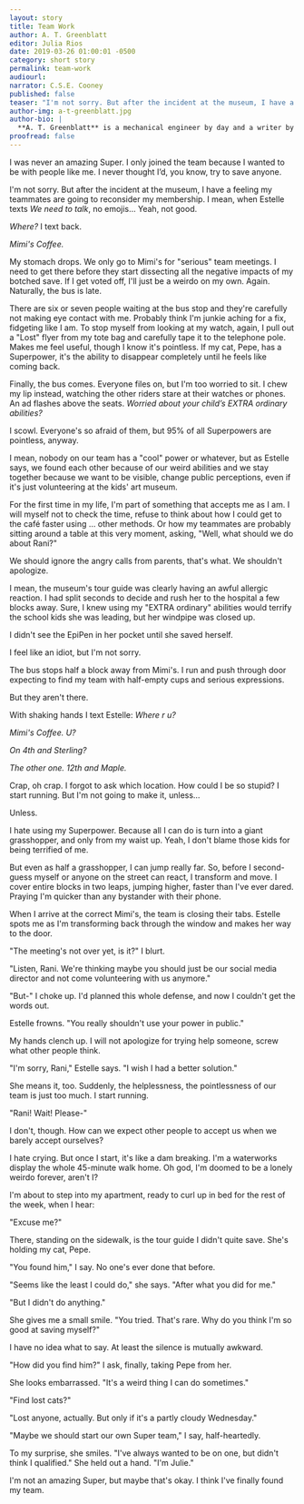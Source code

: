 ```yaml
---
layout: story
title: Team Work
author: A. T. Greenblatt
editor: Julia Rios
date: 2019-03-26 01:00:01 -0500
category: short story
permalink: team-work
audiourl:
narrator: C.S.E. Cooney
published: false
teaser: "I'm not sorry. But after the incident at the museum, I have a feeling my teammates are going to reconsider my membership."
author-img: a-t-greenblatt.jpg
author-bio: |
  **A. T. Greenblatt** is a mechanical engineer by day and a writer by night. She lives in Philadelphia where she's well acquainted with all four seasons and is known to frequently subject her friends to various cooking and home brewing experiments. She is a graduate of Viable Paradise XVI and Clarion West 2017. Her work is forthcoming or has appeared in _Uncanny Magazine_, _Beneath Ceaseless Skies_, and _Disabled People Destroy Science Fiction_, as well as other fine places. You can find her online at [http://atgreenblatt.com](http://atgreenblatt.com) and on Twitter at [@AtGreenblatt](https://www.twitter.com/AtGreenblatt).
proofread: false
---
```


I was never an amazing Super. I only joined the team because I wanted to be with people like me. I never thought I’d, you know, try to save anyone.

I'm not sorry. But after the incident at the museum, I have a feeling my teammates are going to reconsider my membership. I mean, when Estelle texts _We need to talk_, no emojis… Yeah, not good.

_Where?_ I text back.

_Mimi's Coffee._

My stomach drops. We only go to Mimi's for "serious" team meetings. I need to get there before they start dissecting all the negative impacts of my botched save. If I get voted off, I'll just be a weirdo on my own. Again. Naturally, the bus is late.

There are six or seven people waiting at the bus stop and they're carefully not making eye contact with me. Probably think I'm junkie aching for a fix, fidgeting like I am. To stop myself from looking at my watch, again, I pull out a "Lost" flyer from my tote bag and carefully tape it to the telephone pole. Makes me feel useful, though I know it's pointless. If my cat, Pepe, has a Superpower, it's the ability to disappear completely until he feels like coming back.

Finally, the bus comes. Everyone files on, but I'm too worried to sit. I chew my lip instead, watching the other riders stare at their watches or phones. An ad flashes above the seats. _Worried about your child’s EXTRA ordinary abilities?_

I scowl. Everyone's so afraid of them, but 95% of all Superpowers are pointless, anyway.

I mean, nobody on our team has a "cool" power or whatever, but as Estelle says, we found each other because of our weird abilities and we stay together because we want to be visible, change public perceptions, even if it's just volunteering at the kids' art museum.

For the first time in my life, I'm part of something that accepts me as I am. I will myself not to check the time, refuse to think about how I could get to the café faster using … other methods. Or how my teammates are probably sitting around a table at this very moment, asking, "Well, what should we do about Rani?"

We should ignore the angry calls from parents, that's what. We shouldn't apologize.

I mean, the museum's tour guide was clearly having an awful allergic reaction. I had split seconds to decide and rush her to the hospital a few blocks away. Sure, I knew using my "EXTRA ordinary" abilities would terrify the school kids she was leading, but her windpipe was closed up.

I didn't see the EpiPen in her pocket until she saved herself.

I feel like an idiot, but I'm not sorry.

The bus stops half a block away from Mimi's. I run and push through door expecting to find my team with half-empty cups and serious expressions.

But they aren't there.

With shaking hands I text Estelle: _Where r u?_

_Mimi's Coffee. U?_

_On 4th and Sterling?_

_The other one. 12th and Maple._

Crap, oh crap. I forgot to ask which location. How could I be so stupid? I start running. But I'm not going to make it, unless…

Unless.

I hate using my Superpower. Because all I can do is turn into a giant grasshopper, and only from my waist up. Yeah, I don't blame those kids for being terrified of me.

But even as half a grasshopper, I can jump really far. So, before I second-guess myself or anyone on the street can react, I transform and move. I cover entire blocks in two leaps, jumping higher, faster than I've ever dared. Praying I'm quicker than any bystander with their phone.

When I arrive at the correct Mimi's, the team is closing their tabs. Estelle spots me as I'm transforming back through the window and makes her way to the door.

"The meeting's not over yet, is it?" I blurt.

"Listen, Rani. We're thinking maybe you should just be our social media director and not come volunteering with us anymore."

"But-" I choke up. I'd planned this whole defense, and now I couldn't get the words out.

Estelle frowns. "You really shouldn't use your power in public."

My hands clench up. I will not apologize for trying help someone, screw what other people think.

"I'm sorry, Rani," Estelle says. "I wish I had a better solution."

She means it, too. Suddenly, the helplessness, the pointlessness of our team is just too much. I start running.

"Rani! Wait! Please-"

I don't, though. How can we expect other people to accept us when we barely accept ourselves?

I hate crying. But once I start, it's like a dam breaking. I'm a waterworks display the whole 45-minute walk home. Oh god, I'm doomed to be a lonely weirdo forever, aren't I?

I'm about to step into my apartment, ready to curl up in bed for the rest of the week, when I hear:

"Excuse me?"

There, standing on the sidewalk, is the tour guide I didn't quite save. She's holding my cat, Pepe.

"You found him," I say. No one's ever done that before.

"Seems like the least I could do," she says. "After what you did for me."

"But I didn't do anything."

She gives me a small smile. "You tried. That's rare. Why do you think I'm so good at saving myself?"

I have no idea what to say. At least the silence is mutually awkward.

"How did you find him?" I ask, finally, taking Pepe from her.

She looks embarrassed. "It's a weird thing I can do sometimes."

"Find lost cats?"

"Lost anyone, actually. But only if it's a partly cloudy Wednesday."

"Maybe we should start our own Super team," I say, half-heartedly.

To my surprise, she smiles. "I've always wanted to be on one, but didn't think I qualified." She held out a hand. "I'm Julie."

I'm not an amazing Super, but maybe that's okay. I think I've finally found my team.
